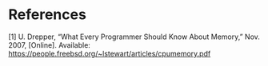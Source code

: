 
# References

[1] U. Drepper, “What Every Programmer Should Know About Memory,” Nov. 2007, [Online]. Available: https://people.freebsd.org/~lstewart/articles/cpumemory.pdf
